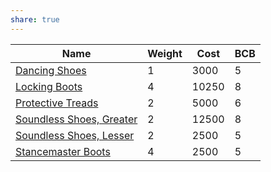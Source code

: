 ```yaml
---
share: true
---
```

| Name                         | Weight | Cost  | BCB |
| ---------------------------- | ------ | ----- | --- |
| [Dancing Shoes](Dancing%20Shoes.md)            | 1      | 3000  | 5   |
| [Locking Boots](Locking%20Boots.md)            | 4      | 10250 | 8   |
| [Protective Treads](Protective%20Treads.md)        | 2      | 5000  | 6   |
| [Soundless Shoes, Greater](Soundless%20Shoes,%20Greater.md) | 2      | 12500 | 8   |
| [Soundless Shoes, Lesser](Soundless%20Shoes,%20Lesser.md)  | 2      | 2500  | 5   |
| [Stancemaster Boots](Stancemaster%20Boots.md)       | 4      | 2500  | 5   |
